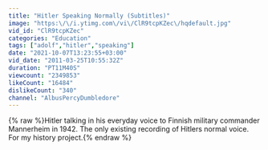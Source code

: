 ```yaml
---
title: "Hitler Speaking Normally (Subtitles)"
image: "https:\/\/i.ytimg.com\/vi\/ClR9tcpKZec\/hqdefault.jpg"
vid_id: "ClR9tcpKZec"
categories: "Education"
tags: ["adolf","hitler","speaking"]
date: "2021-10-07T13:23:55+03:00"
vid_date: "2011-03-25T10:55:32Z"
duration: "PT11M40S"
viewcount: "2349853"
likeCount: "16484"
dislikeCount: "340"
channel: "AlbusPercyDumbledore"
---
```

{% raw %}Hitler talking in his everyday voice to Finnish military commander Mannerheim in 1942. The only existing recording of Hitlers normal voice. For my history project.{% endraw %}

